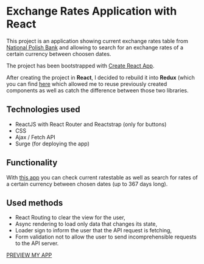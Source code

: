 # Exchange Rates Application with React

This project is an application showing current exchange rates table from [National Polish Bank](http://api.nbp.pl/en.html) and allowing to search for an exchange rates of a certain currency between choosen dates.

The project has been bootstrapped with [Create React App](https://github.com/facebookincubator/create-react-app).

After creating the project in **React**, I decided to rebuild it into **Redux** (which you can find [here](http://exchange-rates-redux.surge.sh/) which allowed me to reuse previously created components as well as catch the difference between those two libraries.

## Technologies used

* ReactJS with React Router and Reactstrap (only for buttons)
* CSS
* Ajax / Fetch API
* Surge (for deploying the app)

## Functionality

With [this app](http://exchange-rates-react.surge.sh/) you can check current ratestable as well as search for rates of a certain currency between chosen dates (up to 367 days long).

## Used methods

* React Routing to clear the view for the user,
* Async rendering to load only data that changes its state,
* Loader sign to inform the user that the API request is fetching,
* Form validation not to allow the user to send incomprehensible requests to the API server.

[PREVIEW MY APP](http://exchange-rates-react.surge.sh/)

